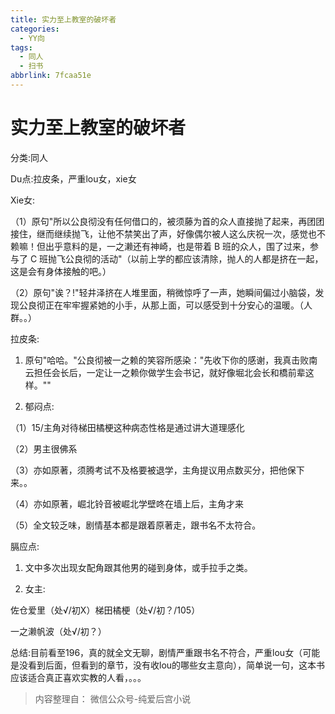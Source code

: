 ```yaml
---
title: 实力至上教室的破坏者
categories:
  - YY向
tags:
  - 同人
  - 扫书
abbrlink: 7fcaa51e
---
```

# 实力至上教室的破坏者
分类:同人

Du点:拉皮条，严重lou女，xie女

Xie女:

（1）原句"所以公良彻没有任何借口的，被须藤为首的众人直接抛了起来，再团团接住，继而继续抛飞，让他不禁笑出了声，好像偶尔被人这么庆祝一次，感觉也不赖嘛！但出乎意料的是，一之濑还有神崎，也是带着
B 班的众人，围了过来，参与了 C
班抛飞公良彻的活动"（以前上学的都应该清除，抛人的人都是挤在一起，这是会有身体接触的吧。）

（2）原句"诶？!"轻井泽挤在人堆里面，稍微惊呼了一声，她瞬间偏过小脑袋，发现公良彻正在牢牢握紧她的小手，从那上面，可以感受到十分安心的温暖。（人群。。）

拉皮条:

1.  原句"哈哈。"公良彻被一之赖的笑容所感染："先收下你的感谢，我真击败南云担任会长后，一定让一之赖你做学生会书记，就好像堀北会长和橋前辈这样。""

2.  郁闷点:

（1）15/主角对待梯田橘梗这种病态性格是通过讲大道理感化

（2）男主很佛系

（3）亦如原著，须腾考试不及格要被退学，主角提议用点数买分，把他保下来。。

（4）亦如原著，崛北铃音被崛北学壁咚在墙上后，主角才来

（5）全文较乏味，剧情基本都是跟着原著走，跟书名不太符合。

膈应点:

1.  文中多次出现女配角跟其他男的碰到身体，或手拉手之类。

2.  女主:

佐仓爱里（处√/初X）梯田橘梗（处√/初？/105）

一之濑帆波（处√/初？）

总结:目前看至196，真的就全文无聊，剧情严重跟书名不符合，严重lou女（可能是没看到后面，但看到的章节，没有收lou的哪些女主意向），简单说一句，这本书应该适合真正喜欢实教的人看，。。。


> 内容整理自： 微信公众号-纯爱后宫小说